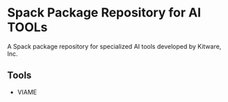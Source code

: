 # Spack Package Repository for AI TOOLs

A Spack package repository for specialized AI tools developed by Kitware, Inc.

## Tools

* VIAME
